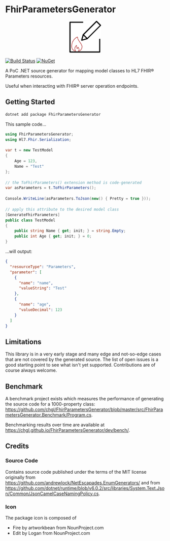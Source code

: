 # FhirParametersGenerator

<p align="center"><img width="100" src="icon.png" alt="FhirParametersGenerator Logo"></p>

[![Build Status](https://github.com/chgl/FhirParametersGenerator/workflows/ci/badge.svg?branch=master)](https://github.com/chgl/FhirParametersGenerator/actions) [![NuGet](https://img.shields.io/nuget/v/FhirParametersGenerator.svg)](https://www.nuget.org/packages/FhirParametersGenerator/)

A PoC .NET source generator for mapping model classes to HL7 FHIR® Parameters resources.

Useful when interacting with FHIR® server operation endpoints.

## Getting Started

```sh
dotnet add package FhirParametersGenerator
```

This sample code...

```cs
using FhirParametersGenerator;
using Hl7.Fhir.Serialization;

var t = new TestModel
{
    Age = 123,
    Name = "Test"
};

// the ToFhirParameters() extension method is code-generated
var asParameters = t.ToFhirParameters();

Console.WriteLine(asParameters.ToJson(new() { Pretty = true }));

// apply this attribute to the desired model class
[GenerateFhirParameters]
public class TestModel
{
    public string Name { get; init; } = string.Empty;
    public int Age { get; init; } = 0;
}
```

...will output:

```json
{
  "resourceType": "Parameters",
  "parameter": [
    {
      "name": "name",
      "valueString": "Test"
    },
    {
      "name": "age",
      "valueDecimal": 123
    }
  ]
}
```

## Limitations

This library is in a very early stage and many edge and not-so-edge cases that are not covered by the generated source.
The list of open issues is a good starting point to see what isn't yet supported. Contributions are of course always welcome.

## Benchmark

A benchmark project exists which measures the performance of generating the source code for a 1000-property class: <https://github.com/chgl/FhirParametersGenerator/blob/master/src/FhirParametersGenerator.Benchmark/Program.cs>.

Benchmarking results over time are available at <https://chgl.github.io/FhirParametersGenerator/dev/bench/>.

## Credits

### Source Code

Contains source code published under the terms of the MIT license originally from <https://github.com/andrewlock/NetEscapades.EnumGenerators/> and from <https://github.com/dotnet/runtime/blob/v6.0.2/src/libraries/System.Text.Json/Common/JsonCamelCaseNamingPolicy.cs>.

### Icon

The package icon is composed of

- Fire by artworkbean from NounProject.com
- Edit by Logan from NounProject.com
